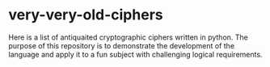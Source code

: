 # very-very-old-ciphers
Here is a list of antiquaited cryptographic ciphers written in python. 
The purpose of this repository is to demonstrate the development of the language and apply it to a fun subject
with challenging logical requirements.
